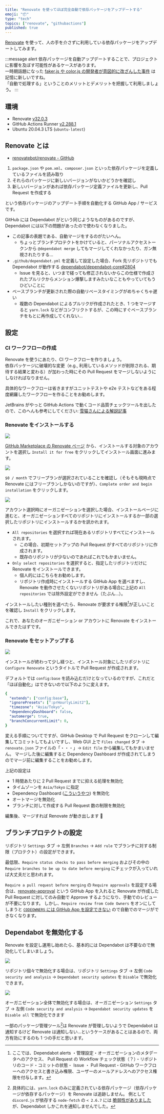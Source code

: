 ```yaml
---
title: "Renovate を使ってほぼ完全自動で依存パッケージをアップデートする"
emoji: "📦"
type: "tech"
topics: ["renovate", "githubactions"]
published: true
---
```


[Renovate](https://www.whitesourcesoftware.com/free-developer-tools/renovate/) を使って、人の手を介さずに利用している依存パッケージをアップデートしてみます。

:::message alert
依存パッケージを自動アップデートすることで、プロジェクトに影響を及ぼす可能性があるケースがあります。  
一時期話題になった [faker.js や color.js の開発者が意図的に改ざんした事件](https://www.itmedia.co.jp/news/articles/2201/11/news160.html) は記憶に新しいですね。  
「自動で処理する」ということのメリットとデメリットを把握して利用しましょう。
:::

## 環境

- Renovate [v32.0.3](https://github.com/renovatebot/renovate/releases/tag/32.0.3)
- GitHub Actions Runner [v2.288.1](https://github.com/actions/runner/releases/tag/v2.288.1)
- Ubuntu 20.04.3 LTS (`ubuntu-latest`)

## Renovate とは

- [renovatebot/renovate - GitHub](https://github.com/renovatebot/renovate)

1. `package.json` や `pom.xml`、`composer.json` といった依存パッケージを定義しているファイルを読み取り
2. それらのパッケージに新しいバージョンがないかどうかを確認し
3. 新しいバージョンがあれば依存パッケージ定義ファイルを更新し、Pull Request を作成する

という依存パッケージのアップデート手順を自動化する GitHub App / サービスです。

GitHub には Dependabot がという同じようなものがあるのですが、Dependabot には以下の問題があったので使わなくなりました。

- この記事の表題である、自動マージをするのがたいへん。
  - ちょっとブランチプロテクトをかけていると、パーソナルアクセストークンから `@dependabot merge` してもマージしてくれなかったり、ガン無視されたりする…
- `.github/dependabot.yml` を定義して設定した場合、Fork 先リポジトリでも Dependabot が動作する [dependabot/dependabot-core#2804](https://github.com/dependabot/dependabot-core/issues/2804)
  - Issue を見ると、いつまで経っても修正されないからこの仕様で作成されたプルリクからメンション爆撃しますみたいなこともやっていてもうひどいことに
- ベースブランチが更新された際の自動リベースタイミングがめちゃくちゃ遅い
  - 複数の Dependabot によるプルリクが作成されたとき、1 つをマージすると `yarn.lock` などがコンフリクトするが、この時にすぐベースブランチをもとに再作成してくれない…

## 設定

### CI ワークフローの作成

Renovate を使うにあたり、CI ワークフローを作りましょう。  
依存パッケージに破壊的な変更（e.g., 利用しているメソッドが削除される、期待する結果と変わる）が加わった時にその Pull Request をマージしないようにしなければなりません。

具体的なワークフローは省きますがユニットテストや e2e テストなどをある程度網羅したワークフローを作ることをお勧めします。

JetBrains がやっと GitHub Actions で動くコード品質チェックツールを出したので、このへんも参考にしてください: [雪猫さんによる解説記事](https://zenn.dev/snowcait/articles/973fc4ce5e639d)

### Renovate をインストールする

![](https://storage.googleapis.com/zenn-user-upload/1cb0faf50250-20220308.png)

[GitHub Marketplace の Renovate ページ](https://github.com/marketplace/renovate#marketplace-plans-container) から、インストールする対象のアカウントを選択し `Install it for free` をクリックしてインストール画面に進みます。

![](https://storage.googleapis.com/zenn-user-upload/4bd1e2992e40-20220308.png)

`$0 / month` でフリープランが選択されていることを確認し（そもそも現時点で Renovate にはフリープランしかないのですが）、`Complete order and begin installation` をクリックします。

![](https://storage.googleapis.com/zenn-user-upload/ffadc2534392-20220308.png)

アカウント選択時にオーガニゼーションを選択した場合、インストールページに進むと、オーガニゼーションすべてのリポジトリにインストールするか一部の選択したリポジトリにインストールするかを訊かれます。

- `All repositories` を選択すれば現在あるリポジトリすべてにインストールされます。
  - この場合、初期セットアップの Pull Request がすべてのリポジトリに作成されます。
  - 既存のリポジトリが少ないのであればこれでもかまいません。
- `Only select repositories` を選択すると、指定したリポジトリだけに Renovate をインストールできます。
  - 個人的にはこちらをお勧めします。
  - リポジトリ作成時にインストールする GitHub App を選べますし、Renovate を動作させたくないリポジトリがある場合に上記の `All repositories` では除外設定ができません（たぶん…）。

インストールしたい種別を選べたら、Renovate が要求する権限[^1]が正しいことを確認し `Install` をクリックします。

これで、あなたのオーガニゼーション or アカウントに Renovate をインストールできたはずです。

### Renovate をセットアップする

![](https://storage.googleapis.com/zenn-user-upload/c3b8b6c4759d-20220308.png)

インストールが終わって少し経つと、インストール対象にしたリポジトリに `Configure Renovate` というタイトルで Pull Request が作成されます。

デフォルトでは `config:base` を読み込むだけとなっているのですが、これだと「ほぼ自動化」はできないので以下のように変えます。

```yaml
{
  "extends": ["config:base"],
  "ignorePresets": [":prHourlyLimit2"],
  "timezone": "Asia/Tokyo",
  "dependencyDashboard": false,
  "automerge": true,
  "branchConcurrentLimit": 0,
}
```

変える手順についてですが、GitHub Desktop で Pull Request をクローンして編集してコミットしてもよいですし、Web GUI 上で `Files changed` タブ → `renovate.json` ファイルの「・・・」→ `Edit file` から編集してもかまいません。
マージした後に編集すると Dependency Dashboard が作成されてしまうのでマージ前に編集することをお勧めします。

上記の設定は

- 1 時間あたりに 2 Pull Request までに抑える処理を無効化
- タイムゾーンを `Asia/Tokyo` に指定
- Dependency Dashboard ([こういうやつ](https://github.com/jaoafa/MyMaid4/issues/612)) を無効化
- オートマージを無効化
- ブランチに対して作成する Pull Request 数の制限を無効化

編集後、マージすれば Renovate が動き出します 👏

## ブランチプロテクトの設定

リポジトリ `Settings` タブ → 左側 `Branches` → `Add rule` でブランチに対する制限（プロテクト）の設定ができます。

最低限、`Require status checks to pass before merging` およびその中の `Require branches to be up to date before merging` にチェックが入っていれば大丈夫だと思われます。

`Require a pull request before merging` の `Require approvals` を設定する場合は、[renovate-approval](https://github.com/apps/renovate-approve) という GitHub App を入れると Renovate が作成した Pull Request に対してのみ自動で Approve するようになり、手動でのレビューが不要になります。
しかし、`Require review from Code Owners` をオンにしてしまうと [`CODEOWNERS` には GitHub App を設定できない](https://github.com/renovatebot/renovate-approve-bot/issues/29) ので自動でのマージができなくなります。

## Dependabot を無効化する

Renovate を設定し運用し始めたら、基本的には Dependabot は不要なので無効化してしまいましょう。

![](https://storage.googleapis.com/zenn-user-upload/b4888cc0de7b-20220308.png)

リポジトリ個々で無効化する場合は、リポジトリ `Settings` タブ → 左側 `Code security and analysis` → `Dependabot security updates` を `Disable` で無効化できます。

![](https://storage.googleapis.com/zenn-user-upload/f20e30897b3a-20220308.png)

オーガニゼーション全体で無効化する場合は、オーガニゼーション `Settings` タブ → 左側 `Code security and analysis` → `Dependabot security updates` を `Disable all` で無効化できます

一部のパッケージ管理ツール[^2]は Renovate が管理しないようで Dependabot は通知するけど Renovate は通知しない…というケースがあることはあるので、両方有効にするのも 1 つの手だと思います。

[^1]:
    ここでは、Dependabot alerts ・管理設定・オーガニゼーションのメタデータへのアクセス、
    Pull Request の Workflow チェック状態（？）・リポジトリのコード・コミットの状態・ Issue ・ Pull Request・GitHub ワークフローへのアクセスと書き込み権限、ユーザーのメールアドレスへのアクセス権限を付与します。

[^2]:
    具体的には、`yarn.lock` のみに定義されている依存パッケージ（依存パッケージが依存するパッケージ）を Renovate は追跡しません。
    例として `discord.js` が依存する `node-fetch` の `< 2.6.7` には [脆弱性がありました](https://github.com/advisories/GHSA-r683-j2x4-v87g) が、Dependabot しかこれを通知しませんでした。
